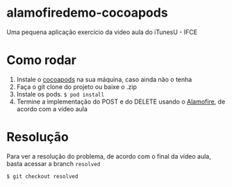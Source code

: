 # alamofiredemo-cocoapods
Uma pequena aplicação exercício da video aula do iTunesU - IFCE

# Como rodar

1. Instale o [cocoapods](http://cocoapods.org/) na sua máquina, caso ainda não o tenha
2. Faça o git clone do projeto ou baixe o .zip
3. Instale os pods. ``` $ pod install ```
4. Termine a implementação do POST e do DELETE usando o [Alamofire](https://github.com/Alamofire/Alamofire), de acordo com a vídeo aula

# Resolução

Para ver a resolução do problema, de acordo com o final da vídeo aula, basta acessar a branch ```resolved```

```
$ git checkout resolved
```
